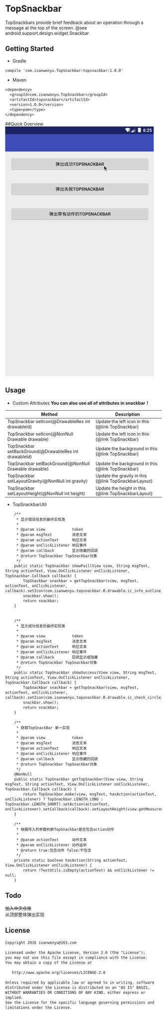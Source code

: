 # TopSnackbar
 TopSnackbars provide brief feedback about an operation through a message at the top of the screen. 
 @see android.support.design.widget.Snackbar
 
## Getting Started
- Gradle

```
compile 'com.isanwenyu.TopSnackbar:topsnackbar:1.0.0'
```
- Maven

```
<dependency>
  <groupId>com.isanwenyu.TopSnackbar</groupId>
  <artifactId>topsnackbar</artifactId>
  <version>1.0.0</version>
  <type>pom</type>
</dependency>
```


##Quick Overview
![image](gif/topsnackbar_demo.gif)

## Usage
- Custom Attributes
 **You can also use all of attributes in snackbar！**

Method | Description
------- | -------
TopSnackbar setIcon(@DrawableRes int drawableId) | Update the left icon in this {@link TopSnackbar}
TopSnackbar setIcon(@NonNull Drawable drawable) |  Update the left icon in this {@link TopSnackbar}
TopSnackbar setBackGround(@DrawableRes int drawableId) | Update the background in this {@link TopSnackbar}
TopSnackbar setBackGround(@NonNull Drawable drawable) | Update the background in this {@link TopSnackbar}
TopSnackbar setLayoutGravity(@NonNull int gravity) | Update the gravity in this {@link TopSnackbarLayout}
TopSnackbar setLayoutHeight(@NonNull int height) | Update the height in this {@link TopSnackbarLayout}

- TopSnackbarUtil

```
    /**
     * 显示错误信息的最终实现类
     *
     * @param view            token
     * @param msgText         消息文本
     * @param actionText      响应文本
     * @param onClickListener 响应事件
     * @param callback        显示隐藏的回调
     * @return TopSnackbar TopSnackbar对象
     */
    public static TopSnackbar showFail(View view, String msgText, String actionText, View.OnClickListener onClickListener, TopSnackbar.Callback callback) {
        TopSnackbar snackbar = getTopSnackbar(view, msgText, actionText, onClickListener, callback).setIcon(com.isanwenyu.topsnackbar.R.drawable.ic_info_outline_white_18dp).setBackGround(COLOR_FAIL);
        snackbar.show();
        return snackbar;
    }


    /**
     * 显示成功信息的最终实现类
     *
     * @param view            token
     * @param msgText         消息文本
     * @param actionText      响应文本
     * @param onClickListener 响应事件
     * @param callback        回调显示或隐藏
     * @return TopSnackbar TopSnackbar对象
     */
    public static TopSnackbar showSuccess(View view, String msgText, String actionText, View.OnClickListener onClickListener, TopSnackbar.Callback callback) {
        TopSnackbar snackbar = getTopSnackbar(view, msgText, actionText, onClickListener, callback).setIcon(com.isanwenyu.topsnackbar.R.drawable.ic_check_circle_white_18dp).setBackGround(COLOR_SUCCESS);
        snackbar.show();
        return snackbar;
    }

    /**
     * 获取TopSnackBar 单一实现
     *
     * @param view            token
     * @param msgText         消息文本
     * @param actionText      响应文本
     * @param onClickListener 响应事件
     * @param callback        显示隐藏的回调
     * @return TopSnackbar TopSnackbar对象
     */
    @NonNull
    public static TopSnackbar getTopSnackbar(View view, String msgText, String actionText, View.OnClickListener onClickListener, TopSnackbar.Callback callback) {
        return TopSnackbar.make(view, msgText, hasAction(actionText, onClickListener) ? TopSnackbar.LENGTH_LONG : TopSnackbar.LENGTH_SHORT).setAction(actionText, onClickListener).setCallback(callback).setLayoutHeight(view.getMeasuredHeight());
    }

    /**
     * 根据传入的参数判断TopSnackbar是否包含action动作
     *
     * @param actionText      动作文本
     * @param onClickListener 动作监听
     * @return true:包含动作 false:不包含
     */
    private static boolean hasAction(String actionText, View.OnClickListener onClickListener) {
        return !TextUtils.isEmpty(actionText) && onClickListener != null;
    }

```

## Todo

 ~~加入中央仓库~~ <br>
 从顶部整体弹出实现 <br>

## License

    Copyright 2016 isanwenyu@163.com

    Licensed under the Apache License, Version 2.0 (the "License");
    you may not use this file except in compliance with the License.
    You may obtain a copy of the License at

       http://www.apache.org/licenses/LICENSE-2.0

    Unless required by applicable law or agreed to in writing, software
    distributed under the License is distributed on an "AS IS" BASIS,
    WITHOUT WARRANTIES OR CONDITIONS OF ANY KIND, either express or implied.
    See the License for the specific language governing permissions and
    limitations under the License.
